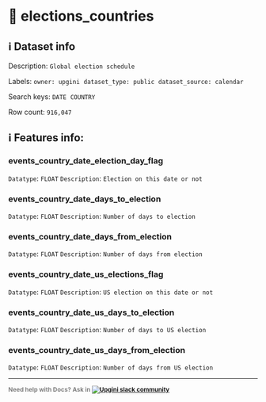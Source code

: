 # 📖 elections_countries 
## ℹ️ Dataset info 
Description: `Global election schedule ` 

Labels: ` owner: upgini ` &nbsp;` dataset_type: public ` &nbsp;` dataset_source: calendar ` &nbsp;

Search keys: 
` DATE ` &nbsp;` COUNTRY ` &nbsp;

Row count: `916,047` 

## ℹ️ Features info:

### events_country_date_election_day_flag
`Datatype`: `FLOAT`
`Description`: `Election on this date or not`

### events_country_date_days_to_election
`Datatype`: `FLOAT`
`Description`: `Number of days to election`

### events_country_date_days_from_election
`Datatype`: `FLOAT`
`Description`: `Number of days from election`

### events_country_date_us_elections_flag
`Datatype`: `FLOAT`
`Description`: `US election on this date or not`

### events_country_date_us_days_to_election
`Datatype`: `FLOAT`
`Description`: `Number of days to US election`

### events_country_date_us_days_from_election
`Datatype`: `FLOAT`
`Description`: `Number of days from US election`



---
<span style="color:grey;font-weight:700;font-size:12px">
    Need help with Docs? Ask in
    <a href="https://4mlg.short.gy/join-upgini-community">
        <img alt="Upgini slack community" src="https://img.shields.io/badge/slack-@upgini-orange.svg?logo=slack">
    </a>
</span>
